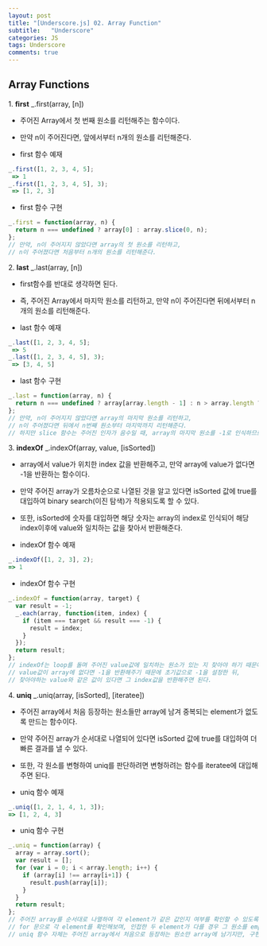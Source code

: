 ```yaml
---
layout: post
title: "[Underscore.js] 02. Array Function"
subtitle:   "Underscore"
categories: JS
tags: Underscore
comments: true
---
```


## Array Functions

1\. **first** _.first(array, [n])

 - 주어진 Array에서 첫 번째 원소를 리턴해주는 함수이다.
 - 만약 n이 주어진다면, 앞에서부터 n개의 원소를 리턴해준다.

 - first 함수 예재  
```javascript
_.first([1, 2, 3, 4, 5];
 => 1
_.first([1, 2, 3, 4, 5], 3);
 => [1, 2, 3]
```

 - first 함수 구현  
```javascript
_.first = function(array, n) {
  return n === undefined ? array[0] : array.slice(0, n);
};
// 만약, n이 주어지지 않았다면 array의 첫 원소를 리턴하고,
// n이 주어졌다면 처음부터 n개의 원소를 리턴해준다.
```

2\. **last** _.last(array, [n])

 - first함수를 반대로 생각하면 된다.
 - 즉, 주어진 Array에서 마지막 원소를 리턴하고, 만약 n이 주어진다면 뒤에서부터 n개의 원소를 리턴해준다.

 - last 함수 예재  
```javascript
_.last([1, 2, 3, 4, 5];
 => 5
_.last([1, 2, 3, 4, 5], 3);
 => [3, 4, 5]
```

 - last 함수 구현  
```javascript
_.last = function(array, n) {
  return n === undefined ? array[array.length - 1] : n > array.length ? array : array.slice(array.length - n)
};
// 만약, n이 주어지지 않았다면 array의 마지막 원소를 리턴하고,
// n이 주어졌다면 뒤에서 n번째 원소부터 마지막까지 리턴해준다.
// 하지만 slice 함수는 주어진 인자가 음수일 때, array의 마지막 원소를 -1로 인식하므로, n이 array의 길이보다 큰 경우는 예외처리를 해준다.
```

3\. **indexOf** _.indexOf(array, value, [isSorted])

 - array에서 value가 위치한 index 값을 반환해주고, 만약 array에 value가 없다면 -1을 반환하는 함수이다.
 - 만약 주어진 array가 오름차순으로 나열된 것을 알고 있다면 isSorted 값에 true를 대입하여 binary search(이진 탐색)가 적용되도록 할 수 있다.
 - 또한, isSorted에 숫자를 대입하면 해당 숫자는 array의 index로 인식되어 해당 index이후에 value와 일치하는 값을 찾아서 반환해준다.

 - indexOf 함수 예재  
```javascript
_.indexOf([1, 2, 3], 2);
=> 1
```

 - indexOf 함수 구현  
```javascript
_.indexOf = function(array, target) {
  var result = -1;
  _.each(array, function(item, index) {
    if (item === target && result === -1) {
      result = index;
    }
  });
  return result;
};
// indexOf는 loop를 돌며 주어진 value값에 일치하는 원소가 있는 지 찾아야 하기 때문에 each 함수를 적용하여 쉽게 구현할 수 있다.
// value값이 array에 없다면 -1을 반환해주기 때문에 초기값으로 -1을 설정한 뒤,
// 찾아야하는 value와 같은 값이 있다면 그 index값을 반환해주면 된다.
```

4\. **uniq** _.uniq(array, [isSorted], [iteratee])

 - 주어진 array에서 처음 등장하는 원소들만 array에 남겨 중복되는 element가 없도록 만드는 함수이다.
 - 만약 주어진 array가 순서대로 나열되어 있다면 isSorted 값에 true를 대입하여 더 빠른 결과를 낼 수 있다.
 - 또한, 각 원소를 변형하여 uniq를 판단하려면 변형하려는 함수를 iteratee에 대입해주면 된다.

 - uniq 함수 예재  
```javascript
_.uniq([1, 2, 1, 4, 1, 3]);
=> [1, 2, 4, 3]
```

 - uniq 함수 구현  
```javascript
_.uniq = function(array) {
  array = array.sort();
  var result = [];
  for (var i = 0; i < array.length; i++) {
    if (array[i] !== array[i+1]) {
      result.push(array[i]);
    }
  }
  return result;
};
// 주어진 array를 순서대로 나열하여 각 element가 같은 값인지 여부를 확인할 수 있도록 한다.
// for 문으로 각 element를 확인해보며, 인접한 두 element가 다를 경우 그 원소를 empty array에 push해 준다.
// uniq 함수 자체는 주어진 array에서 처음으로 등장하는 원소만 array에 남기지만, 구현하는 코드의 경우에는 가장 마지막 원소를 array에 push한다.
```
